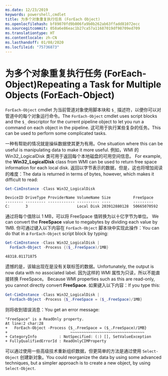 ```yaml
---
ms.date: 12/23/2019
keywords: powershell,cmdlet
title: 为多个对象重复执行任务 (ForEach Object)
ms.openlocfilehash: bf89070fd9b006fa9b0b262ab63ffadd81072ecc
ms.sourcegitcommit: 058a6e86eac1b27ca57a11687019df98709ed709
ms.translationtype: HT
ms.contentlocale: zh-CN
ms.lasthandoff: 01/08/2020
ms.locfileid: "75736873"
---
```

# <a name="repeating-a-task-for-multiple-objects-foreach-object"></a><span data-ttu-id="020b8-103">为多个对象重复执行任务 (ForEach-Object)</span><span class="sxs-lookup"><span data-stu-id="020b8-103">Repeating a Task for Multiple Objects (ForEach-Object)</span></span>

<span data-ttu-id="020b8-104">`ForEach-Object` cmdlet 为当前管道对象使用脚本块和 `$_` 描述符，以便你可以对管道中的每个对象运行命令。</span><span class="sxs-lookup"><span data-stu-id="020b8-104">The `ForEach-Object` cmdlet uses script blocks and the `$_` descriptor for the current pipeline object to let you run a command on each object in the pipeline.</span></span> <span data-ttu-id="020b8-105">这可用于执行某些复杂的任务。</span><span class="sxs-lookup"><span data-stu-id="020b8-105">This can be used to perform some complicated tasks.</span></span>

<span data-ttu-id="020b8-106">一种有帮助的情况就是操纵数据使其更为有用。</span><span class="sxs-lookup"><span data-stu-id="020b8-106">One situation where this can be useful is manipulating data to make it more useful.</span></span> <span data-ttu-id="020b8-107">例如，WMI 的 Win32_LogicalDisk 类可用于返回每个本地磁盘的可用空间信息。 </span><span class="sxs-lookup"><span data-stu-id="020b8-107">For example, the **Win32_LogicalDisk** class from WMI can be used to return free space information for each local disk.</span></span> <span data-ttu-id="020b8-108">返回以字节表示的数据，但是，这也将增加阅读的难度：</span><span class="sxs-lookup"><span data-stu-id="020b8-108">The data is returned in terms of bytes, however, which makes it difficult to read:</span></span>

```powershell
Get-CimInstance -Class Win32_LogicalDisk
```

```Output
DeviceID DriveType ProviderName VolumeName Size          FreeSpace
-------- --------- ------------ ---------- ----          ---------
C:       3                      Local Disk 203912880128  50665070592
```

<span data-ttu-id="020b8-109">通过将每个值除以 1 MB，可以将 FreeSpace 值转换为以十亿字节为单位。 </span><span class="sxs-lookup"><span data-stu-id="020b8-109">We can convert the **FreeSpace** value to megabytes by dividing each value by 1MB.</span></span> <span data-ttu-id="020b8-110">你可通过键入以下内容在 `ForEach-Object` 脚本块中实现此操作：</span><span class="sxs-lookup"><span data-stu-id="020b8-110">You can do that in a `ForEach-Object` script block by typing:</span></span>

```powershell
Get-CimInstance -Class Win32_LogicalDisk |
  ForEach-Object -Process {($_.FreeSpace)/1MB}
```

```Output
48318.01171875
```

<span data-ttu-id="020b8-111">遗憾的是，该输出现在是没有关联标签的数据。</span><span class="sxs-lookup"><span data-stu-id="020b8-111">Unfortunately, the output is now data with no associated label.</span></span> <span data-ttu-id="020b8-112">因为这样的 WMI 属性为只读，所以不能直接转换 FreeSpace。 </span><span class="sxs-lookup"><span data-stu-id="020b8-112">Because WMI properties such as this are read-only, you cannot directly convert **FreeSpace**.</span></span> <span data-ttu-id="020b8-113">如果键入以下内容：</span><span class="sxs-lookup"><span data-stu-id="020b8-113">If you type this:</span></span>

```powershell
Get-CimInstance -Class Win32_LogicalDisk |
  ForEach-Object -Process {$_.FreeSpace = ($_.FreeSpace)/1MB}
```

<span data-ttu-id="020b8-114">则将收到错误消息：</span><span class="sxs-lookup"><span data-stu-id="020b8-114">You get an error message:</span></span>

```Output
"FreeSpace" is a ReadOnly property.
At line:2 char:28
+   ForEach-Object -Process {$_.FreeSpace = ($_.FreeSpace)/1MB}
+                            ~~~~~~~~~~~~~~~~~~~~~~~~~~~~~~~~~
+ CategoryInfo          : NotSpecified: (:) [], SetValueException
+ FullyQualifiedErrorId : ReadOnlyCIMProperty
```

<span data-ttu-id="020b8-115">可以通过使用一些高级技术重新组织数据，但更简单的方法是通过使用 `Select-Object` 创建新对象。</span><span class="sxs-lookup"><span data-stu-id="020b8-115">You could reorganize the data by using some advanced techniques, but a simpler approach is to create a new object, by using `Select-Object`.</span></span>
